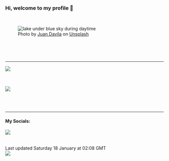 <h3>Hi, welcome to my profile 👋</h3>

<br />
<figure>
  <img
    src="https://images.unsplash.com/photo-1477322524744-0eece9e79640?crop=entropy&cs=tinysrgb&fit=max&fm=jpg&ixid=M3wyNzQ3MDB8MHwxfHJhbmRvbXx8fHx8fHx8fDE3MzcxNjI1Mjd8&ixlib=rb-4.0.3&q=80&w=1080&auto=format"
    alt="lake under blue sky during daytime" 
  />
  <figcaption>Photo by <a
    href="https://unsplash.com/@juanster?utm_source=Profile%20readme&utm_medium=referral">Juan Davila</a> on <a
    href="https://unsplash.com/?utm_source=Profile%20readme&utm_medium=referral">Unsplash</a></figcaption>
</figure>




  <br /><br /><br />

<hr />
<img
  src="https://github-readme-stats.vercel.app/api?username=shanelucy&show_icons=true&theme=calm"
/>
<br /><br /><br />

<img 
  src="https://github-readme-stats.vercel.app/api/top-langs/?username=shanelucy&theme=calm"
/>
<br /><br /><br /><br />
<hr />
<h4>My Socials:</h4>
<a href="https://uk.linkedin.com/in/shane-lucy-4735b616a">
  <img
    src="https://img.shields.io/badge/linkedin%20-%230077B5.svg?&style=for-the-badge&logo=linkedin&logoColor=white"
  />
</a>
<br /><br /><br />
Last updated Saturday 18 January at 02:08 GMT
<br />
<img
  src="https://github.com/ShaneLucy/ShaneLucy/workflows/README%20build/badge.svg"
/>

